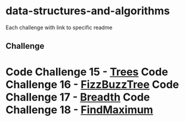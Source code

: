 # data-structures-and-algorithms
Each challenge with link to specific readme

## Challenge
Code Challenge 15 - [Trees](assets/readmes/Trees.md)
Code Challenge 16 - [FizzBuzzTree](assets/readmes/FizzBuzzTree.md)
Code Challenge 17 - [Breadth](assets/readmes/Breadth.md)
Code Challenge 18 - [FindMaximum](assets/readmes/FindMaximum.md)
=======
